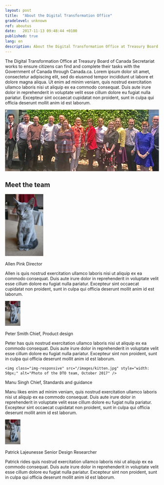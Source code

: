 ```yaml
---
layout: post
title:  "About the Digital Transformation Office"
gradelevel: unknown
ref: aboutus
date:   2017-11-13 09:48:44 +0100
published: true
lang: en
description: About the Digital Transformation Office at Treasury Board of Canada Secretariat. 
---
```


The Digital Transformation Office at Treasury Board of Canada Secretariat works to ensure citizens can find and complete their tasks with the Government of Canada through Canada.ca. Lorem ipsum dolor sit amet, consectetur adipiscing elit, sed do eiusmod tempor incididunt ut labore et dolore magna aliqua. Ut enim ad minim veniam, quis nostrud exercitation ullamco laboris nisi ut aliquip ex ea commodo consequat. Duis aute irure dolor in reprehenderit in voluptate velit esse cillum dolore eu fugiat nulla pariatur. Excepteur sint occaecat cupidatat non proident, sunt in culpa qui officia deserunt mollit anim id est laborum.

<img class="img-responsive" src="/images/team_photo_Oct_2017_965x385px.jpg" alt="Photo of the DTO team, October 2017" />

## Meet the team

<div>

<div class="col-md-4">
  
  <img class="img-responsive" src="/images/kitten.jpg" style="width: 125px;" alt="Photo of the DTO team, October 2017" />
  
  Allen Pink
Director
  <div>


<div class="col-md-4">
  
Allen is quis nostrud exercitation ullamco laboris nisi ut aliquip ex ea commodo consequat. Duis aute irure dolor in reprehenderit in voluptate velit esse cillum dolore eu fugiat nulla pariatur. Excepteur sint occaecat cupidatat non proident, sunt in culpa qui officia deserunt mollit anim id est laborum.

  <img class="img-responsive" src="/images/kitten.jpg" style="width: 50px;" alt="Photo of the DTO team, October 2017" />
</div>
</div>


Peter Smith
Chief, Product design

Peter has quis nostrud exercitation ullamco laboris nisi ut aliquip ex ea commodo consequat. Duis aute irure dolor in reprehenderit in voluptate velit esse cillum dolore eu fugiat nulla pariatur. Excepteur sint non proident, sunt in culpa qui officia deserunt mollit anim id est laborum.

</div>
</div>

<div>
<div class="col-md-6">
  
    <img class="img-responsive" src="/images/kitten.jpg" style="width: 50px;" alt="Photo of the DTO team, October 2017" />

Manu Singh
Chief, Standards and guidance

Manu likes enim ad minim veniam, quis nostrud exercitation ullamco laboris nisi ut aliquip ex ea commodo consequat. Duis aute irure dolor in reprehenderit in voluptate velit esse cillum dolore eu fugiat nulla pariatur. Excepteur sint occaecat cupidatat non proident, sunt in culpa qui officia deserunt mollit anim id est laborum.

  <img class="img-responsive" src="/images/kitten.jpg" style="width: 50px;" alt="Photo of the DTO team, October 2017" />


Patrick Lajeunesse
Senior Design Researcher

Patrick rides quis nostrud exercitation ullamco laboris nisi ut aliquip ex ea commodo consequat. Duis aute irure dolor in reprehenderit in voluptate velit esse cillum dolore eu fugiat nulla pariatur. Excepteur sint non proident, sunt in culpa qui officia deserunt mollit anim id est laborum.

</div>
</div>

